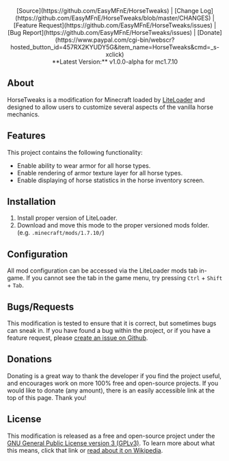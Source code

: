<center>[Source](https://github.com/EasyMFnE/HorseTweaks) |
[Change Log](https://github.com/EasyMFnE/HorseTweaks/blob/master/CHANGES) |
[Feature Request](https://github.com/EasyMFnE/HorseTweaks/issues) |
[Bug Report](https://github.com/EasyMFnE/HorseTweaks/issues) |
[Donate](https://www.paypal.com/cgi-bin/webscr?hosted_button_id=457RX2KYUDY5G&item_name=HorseTweaks&cmd=_s-xclick)</center>

<center>**Latest Version:** v1.0.0-alpha for mc1.7.10</center>

## About ##

HorseTweaks is a modification for Minecraft loaded by [LiteLoader](http://liteloader.com) and designed to allow users to customize several aspects of the vanilla horse mechanics.

## Features ##

This project contains the following functionality:

- Enable ability to wear armor for all horse types.
- Enable rendering of armor texture layer for all horse types.
- Enable displaying of horse statistics in the horse inventory screen.

## Installation ##

1.  Install proper version of LiteLoader.
2.  Download and move this mode to the proper versioned mods folder. (e.g. `.minecraft/mods/1.7.10/`)

## Configuration ##

All mod configuration can be accessed via the LiteLoader mods tab in-game.  If you cannot see the tab in the game menu, try pressing `Ctrl` + `Shift` + `Tab`.

## Bugs/Requests ##

This modification is tested to ensure that it is correct, but sometimes bugs can sneak in.  If you have found a bug within the project, or if you have a feature request, please [create an issue on Github](https://github.com/EasyMFnE/HorseTweaks/issues).

## Donations ##

Donating is a great way to thank the developer if you find the project useful, and encourages work on more 100% free and open-source projects.  If you would like to donate (any amount), there is an easily accessible link at the top of this page.  Thank you!

## License ##

This modification is released as a free and open-source project under the [GNU General Public License version 3 (GPLv3)](http://www.gnu.org/copyleft/gpl.html).  To learn more about what this means, click that link or [read about it on Wikipedia](http://en.wikipedia.org/wiki/GNU_General_Public_License).
